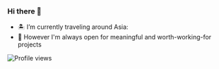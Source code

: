 ### Hi there 👋
- 🏝️ I’m currently traveling around Asia:
- 🌱 However I'm always open for meaningful and worth-working-for projects

![Profile views](https://gpvc.arturio.dev/Megaemce)  
